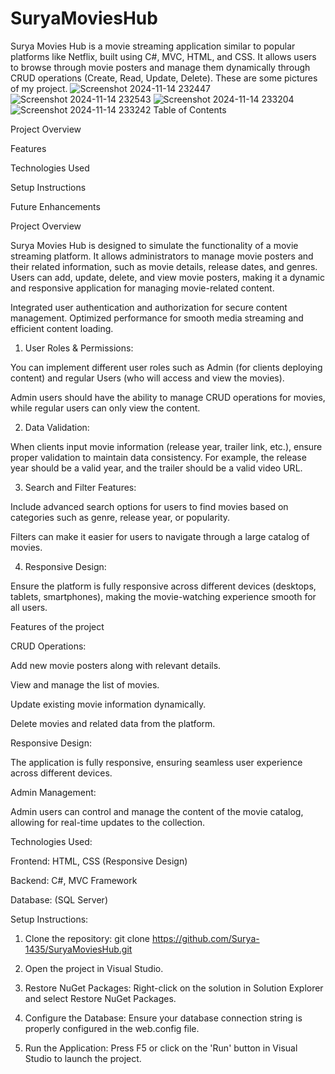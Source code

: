 # SuryaMoviesHub
Surya Movies Hub is a movie streaming application similar to popular platforms like Netflix, built using C#, MVC, HTML, and CSS. It allows users to browse through movie posters and manage them dynamically through CRUD operations (Create, Read, Update, Delete).
These are some pictures of my project.
![Screenshot 2024-11-14 232447](https://github.com/user-attachments/assets/354ca3df-6978-4e57-80d4-cda090f9d08f)
![Screenshot 2024-11-14 232543](https://github.com/user-attachments/assets/d454b055-081d-4793-82a4-2533b78120bc)
![Screenshot 2024-11-14 233204](https://github.com/user-attachments/assets/b03bbf85-a777-4eb4-be23-59d364024969)
![Screenshot 2024-11-14 233242](https://github.com/user-attachments/assets/d02b1641-28c7-41da-bb2f-914db8999ff9)
Table of Contents

Project Overview

Features

Technologies Used

Setup Instructions

Future Enhancements

Project Overview

Surya Movies Hub is designed to simulate the functionality of a movie streaming platform. It allows administrators to manage movie posters and their related information, such as movie details, release dates, and genres. Users can add, update, delete, and view movie posters, making it a dynamic and responsive application for managing movie-related content.

Integrated user authentication and authorization for secure content management. Optimized performance for
smooth media streaming and efficient content loading.

1. User Roles & Permissions:

You can implement different user roles such as Admin (for clients deploying content) and regular Users (who will access and view the movies).

Admin users should have the ability to manage CRUD operations for movies, while regular users can only view the content.

2. Data Validation:

When clients input movie information (release year, trailer link, etc.), ensure proper validation to maintain data consistency. For example, the release year should be a valid year, and the trailer should be a valid video URL.

3. Search and Filter Features:

Include advanced search options for users to find movies based on categories such as genre, release year, or popularity.

Filters can make it easier for users to navigate through a large catalog of movies.

4. Responsive Design:

Ensure the platform is fully responsive across different devices (desktops, tablets, smartphones), making the movie-watching experience smooth for all users.

Features of the project

CRUD Operations:

Add new movie posters along with relevant details.

View and manage the list of movies.

Update existing movie information dynamically.

Delete movies and related data from the platform.


Responsive Design:

The application is fully responsive, ensuring seamless user experience across different devices.

Admin Management:

Admin users can control and manage the content of the movie catalog, allowing for real-time updates to the collection.

Technologies Used:

Frontend: HTML, CSS (Responsive Design)

Backend: C#, MVC Framework

Database: (SQL Server)


Setup Instructions:

1. Clone the repository:
git clone https://github.com/Surya-1435/SuryaMoviesHub.git

2. Open the project in Visual Studio.

3. Restore NuGet Packages:
Right-click on the solution in Solution Explorer and select Restore NuGet Packages.

4. Configure the Database:
Ensure your database connection string is properly configured in the web.config file.

6. Run the Application:
Press F5 or click on the 'Run' button in Visual Studio to launch the project.


